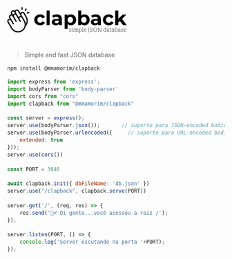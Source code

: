 <img src="./assets/logo600.png" alt="clapback" title="clapback" height="60" />

# 
> Simple and fast JSON database
> 

~~~bash
npm install @mmamorim/clapback
~~~

~~~js
import express from 'express';
import bodyParser from 'body-parser'
import cors from "cors"
import clapback from "@mmamorim/clapback"

const server = express();
server.use(bodyParser.json());       // suporte para JSON-encoded bodies
server.use(bodyParser.urlencoded({     // suporte para URL-encoded bodies
    extended: true
}));
server.use(cors())

const PORT = 3040

await clapback.init({ dbFileName: 'db.json' })
server.use("/clapback", clapback.serve(PORT))

server.get('/', (req, res) => {
    res.send('🙋‍♂️ Oi gente...você acessou a raiz /');
});

server.listen(PORT, () => {
    console.log('Server escutando na porta '+PORT);
});
~~~